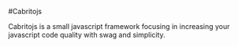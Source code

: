 #Cabritojs

Cabritojs is a small javascript framework focusing in increasing your javascript code quality with swag and simplicity.
